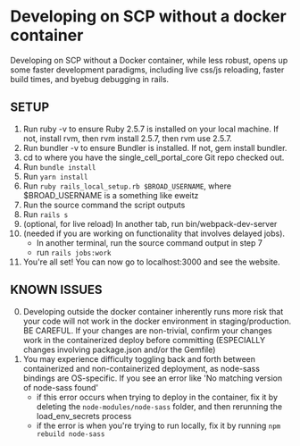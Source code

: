 # Developing on SCP without a docker container

Developing on SCP without a Docker container, while less robust, opens up some faster development paradigms, including live css/js reloading, faster build times, and byebug debugging in rails.

## SETUP

1.  Run ruby -v to ensure Ruby 2.5.7 is installed on your local machine.  If not,  install rvm, then rvm install 2.5.7, then rvm use 2.5.7.
2.  Run bundler -v to ensure Bundler is installed.  If not,  gem install bundler.
3.  cd to where you have the single_cell_portal_core Git repo checked out.
4.  Run `bundle install`
5.  Run `yarn install`
6.  Run `ruby rails_local_setup.rb $BROAD_USERNAME`, where $BROAD_USERNAME is a something like eweitz
7.  Run the source command the script outputs
8.  Run `rails s`
9.  (optional, for live reload) In another tab, run bin/webpack-dev-server
10. (needed if you are working on functionality that involves delayed jobs).
    * In another terminal, run the source command output in step 7
    * run `rails jobs:work`
10.  You're all set!  You can now go to localhost:3000 and see the website.


## KNOWN ISSUES
0. Developing outside the docker container inherently runs more risk that your code will not work in the docker environment in staging/production.  BE CAREFUL.  If your changes are non-trivial, confirm your changes work in the containerized deploy before committing (ESPECIALLY changes involving package.json and/or the Gemfile)
1. You may experience difficulty toggling back and forth between containerized and non-containerized deployment, as node-sass bindings are OS-specific.  If you see an error like 'No matching version of node-sass found'
   * if this error occurs when trying to deploy in the container, fix it by deleting the `node-modules/node-sass` folder, and then rerunning the load_env_secrets process
   * if the error is when you're trying to run locally, fix it by running `npm rebuild node-sass`

